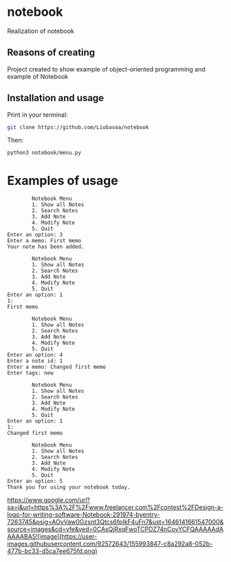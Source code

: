 # notebook

Realization of notebook

## Reasons of creating

Project created to show example of object-oriented programming and example of Notebook

## Installation and usage

Print in your terminal:

```bash
git clone https://github.com/Liubavaa/notebook
```

Then:

```bash
python3 notebook/menu.py
```

# Examples of usage

```
        Notebook Menu
        1. Show all Notes
        2. Search Notes
        3. Add Note
        4. Modify Note
        5. Quit 
Enter an option: 3
Enter a memo: First memo
Your note has been added.
```

```
        Notebook Menu
        1. Show all Notes
        2. Search Notes
        3. Add Note
        4. Modify Note
        5. Quit 
Enter an option: 1
1: 
First memo
```

```
        Notebook Menu
        1. Show all Notes
        2. Search Notes
        3. Add Note
        4. Modify Note
        5. Quit 
Enter an option: 4
Enter a note id: 1
Enter a memo: Changed first memo
Enter tags: new
```

```
        Notebook Menu
        1. Show all Notes
        2. Search Notes
        3. Add Note
        4. Modify Note
        5. Quit 
Enter an option: 1
1: 
Changed first memo
```

```
        Notebook Menu
        1. Show all Notes
        2. Search Notes
        3. Add Note
        4. Modify Note
        5. Quit 
Enter an option: 5
Thank you for using your notebook today.
```

https://www.google.com/url?sa=i&url=https%3A%2F%2Fwww.freelancer.com%2Fcontest%2FDesign-a-logo-for-writing-software-Notebook-291974-byentry-7263745&psig=AOvVaw0Gzsnt3Qtcs6fpIkF4uFn7&ust=1646141661547000&source=images&cd=vfe&ved=0CAsQjRxqFwoTCPDZ74nCovYCFQAAAAAdAAAAABAS![image](https://user-images.githubusercontent.com/92572643/155993847-c8a292a8-052b-477b-bc33-d5ca7ee675fd.png)
